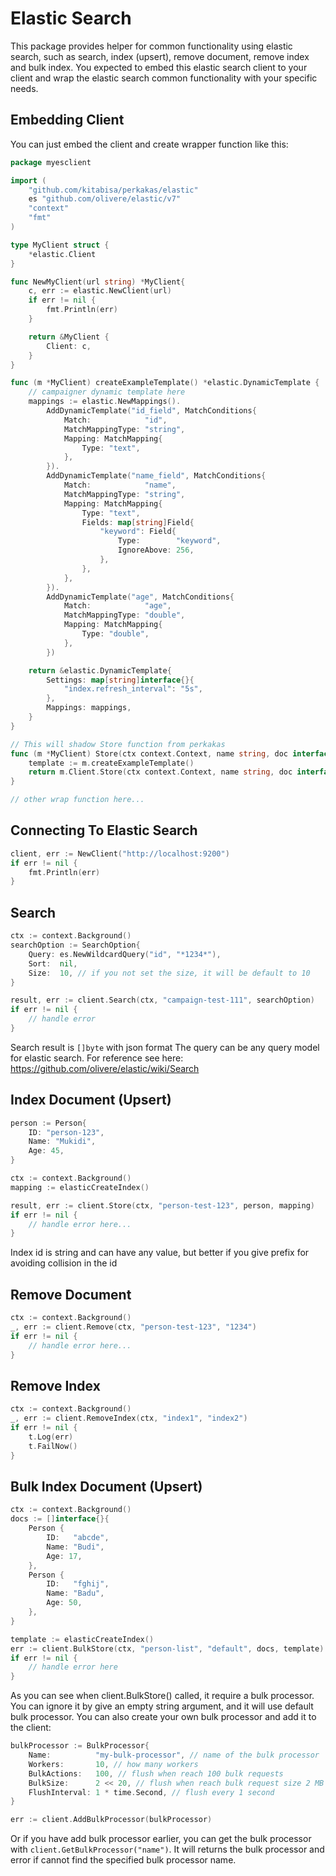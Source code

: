 # Elastic Search
This package provides helper for common functionality using elastic search, such as
search, index (upsert), remove document, remove index and bulk index. You expected to
embed this elastic search client to your client and wrap the elastic search common
functionality with your specific needs.

## Embedding Client
You can just embed the client and create wrapper function like this:
```go
package myesclient

import ( 
    "github.com/kitabisa/perkakas/elastic"
    es "github.com/olivere/elastic/v7"
    "context"
    "fmt"
)

type MyClient struct {
    *elastic.Client
}

func NewMyClient(url string) *MyClient{
	c, err := elastic.NewClient(url)
	if err != nil {
		fmt.Println(err)
	}

	return &MyClient {
		Client: c,
	}
}

func (m *MyClient) createExampleTemplate() *elastic.DynamicTemplate {
    // campaigner dynamic template here
	mappings := elastic.NewMappings().
		AddDynamicTemplate("id_field", MatchConditions{
			Match:            "id",
			MatchMappingType: "string",
			Mapping: MatchMapping{
				Type: "text",
			},
		}).
		AddDynamicTemplate("name_field", MatchConditions{
			Match:            "name",
			MatchMappingType: "string",
			Mapping: MatchMapping{
				Type: "text",
				Fields: map[string]Field{
					"keyword": Field{
						Type:        "keyword",
						IgnoreAbove: 256,
					},
				},
			},
		}).
		AddDynamicTemplate("age", MatchConditions{
			Match:            "age",
			MatchMappingType: "double",
			Mapping: MatchMapping{
				Type: "double",
			},
		})

	return &elastic.DynamicTemplate{
		Settings: map[string]interface{}{
			"index.refresh_interval": "5s",
		},
		Mappings: mappings,
	}
}

// This will shadow Store function from perkakas
func (m *MyClient) Store(ctx context.Context, name string, doc interface{}) (res *es.IndexResponse, err error) {
    template := m.createExampleTemplate()
    return m.Client.Store(ctx context.Context, name string, doc interface{}, template)
}

// other wrap function here...
```

## Connecting To Elastic Search
```go
client, err := NewClient("http://localhost:9200")
if err != nil {
    fmt.Println(err)
}
```

## Search
```go
ctx := context.Background()
searchOption := SearchOption{
    Query: es.NewWildcardQuery("id", "*1234*"),
    Sort:  nil,
    Size:  10, // if you not set the size, it will be default to 10
}

result, err := client.Search(ctx, "campaign-test-111", searchOption)
if err != nil {
    // handle error
}
```

Search result is `[]byte` with json format
The query can be any query model for elastic search. For reference see here: https://github.com/olivere/elastic/wiki/Search

## Index Document (Upsert)
```go
person := Person{
    ID: "person-123",
    Name: "Mukidi",
    Age: 45,
}

ctx := context.Background()
mapping := elasticCreateIndex()

result, err := client.Store(ctx, "person-test-123", person, mapping)
if err != nil {
    // handle error here...
}
```
Index id is string and can have any value, but better if you give prefix for avoiding collision in the id

## Remove Document
```go
ctx := context.Background()
_, err := client.Remove(ctx, "person-test-123", "1234")
if err != nil {
    // handle error here...
}
```

## Remove Index
```go
ctx := context.Background()
_, err := client.RemoveIndex(ctx, "index1", "index2")
if err != nil {
    t.Log(err)
    t.FailNow()
}
```

## Bulk Index Document (Upsert)
```go
ctx := context.Background()
docs := []interface{}{
    Person {
        ID:   "abcde",
        Name: "Budi",
        Age: 17,
    },
    Person {
        ID:   "fghij",
        Name: "Badu",
        Age: 50,
    },
}

template := elasticCreateIndex()
err := client.BulkStore(ctx, "person-list", "default", docs, template)
if err != nil {
    // handle error here
}
```
As you can see when client.BulkStore() called, it require a bulk processor. You can ignore it by give an empty string
argument, and it will use default bulk processor.
You can also create your own bulk processor and add it to the client:
```go
bulkProcessor := BulkProcessor{
    Name:          "my-bulk-processor", // name of the bulk processor
    Workers:       10, // how many workers
    BulkActions:   100, // flush when reach 100 bulk requests
    BulkSize:      2 << 20, // flush when reach bulk request size 2 MB
    FlushInterval: 1 * time.Second, // flush every 1 second
}

err := client.AddBulkProcessor(bulkProcessor)
```

Or if you have add bulk processor earlier, you can get the bulk processor with `client.GetBulkProcessor("name")`.
It will returns the bulk processor and error if cannot find the specified bulk processor name.

